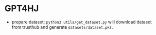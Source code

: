 # GPT4HJ

- prepare dataset: `python3 utils/get_dataset.py` will download dataset from trusthub and generate `datasets/dataset.pkl`. 
